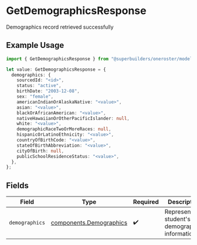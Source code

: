 # GetDemographicsResponse

Demographics record retrieved successfully

## Example Usage

```typescript
import { GetDemographicsResponse } from "@superbuilders/oneroster/models/operations";

let value: GetDemographicsResponse = {
  demographics: {
    sourcedId: "<id>",
    status: "active",
    birthDate: "2003-12-08",
    sex: "female",
    americanIndianOrAlaskaNative: "<value>",
    asian: "<value>",
    blackOrAfricanAmerican: "<value>",
    nativeHawaiianOrOtherPacificIslander: null,
    white: "<value>",
    demographicRaceTwoOrMoreRaces: null,
    hispanicOrLatinoEthnicity: "<value>",
    countryOfBirthCode: "<value>",
    stateOfBirthAbbreviation: "<value>",
    cityOfBirth: null,
    publicSchoolResidenceStatus: "<value>",
  },
};
```

## Fields

| Field                                                              | Type                                                               | Required                                                           | Description                                                        |
| ------------------------------------------------------------------ | ------------------------------------------------------------------ | ------------------------------------------------------------------ | ------------------------------------------------------------------ |
| `demographics`                                                     | [components.Demographics](../../models/components/demographics.md) | :heavy_check_mark:                                                 | Represents a student's demographics information.                   |